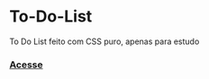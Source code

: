 # To-Do-List
To Do List feito com CSS puro, apenas para estudo 

### [Acesse](https://mareanx.github.io/To-Do-List/)
